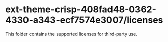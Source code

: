 # ext-theme-crisp-408fad48-0362-4330-a343-ecf7574e3007/licenses

This folder contains the supported licenses for third-party use.
